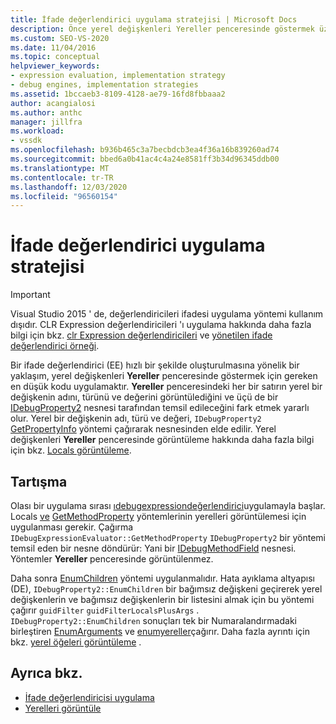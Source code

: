 ```yaml
---
title: İfade değerlendirici uygulama stratejisi | Microsoft Docs
description: Önce yerel değişkenleri Yereller penceresinde göstermek üzere kod uygulayarak bir ifade değerlendirici oluşturma stratejisi hakkında bilgi edinin.
ms.custom: SEO-VS-2020
ms.date: 11/04/2016
ms.topic: conceptual
helpviewer_keywords:
- expression evaluation, implementation strategy
- debug engines, implementation strategies
ms.assetid: 1bccaeb3-8109-4128-ae79-16fd8fbbaaa2
author: acangialosi
ms.author: anthc
manager: jillfra
ms.workload:
- vssdk
ms.openlocfilehash: b936b465c3a7becbdcb3ea4f36a16b839260ad74
ms.sourcegitcommit: bbed6a0b41ac4c4a24e8581ff3b34d96345ddb00
ms.translationtype: MT
ms.contentlocale: tr-TR
ms.lasthandoff: 12/03/2020
ms.locfileid: "96560154"
---
```

# <a name="expression-evaluator-implementation-strategy"></a>İfade değerlendirici uygulama stratejisi
> [!IMPORTANT]
> Visual Studio 2015 ' de, değerlendiricileri ifadesi uygulama yöntemi kullanım dışıdır. CLR Expression değerlendiricileri 'ı uygulama hakkında daha fazla bilgi için bkz. [clr Expression değerlendiricileri](https://github.com/Microsoft/ConcordExtensibilitySamples/wiki/CLR-Expression-Evaluators) ve [yönetilen ifade değerlendirici örneği](https://github.com/Microsoft/ConcordExtensibilitySamples/wiki/Managed-Expression-Evaluator-Sample).

 Bir ifade değerlendirici (EE) hızlı bir şekilde oluşturulmasına yönelik bir yaklaşım, yerel değişkenleri **Yereller** penceresinde göstermek için gereken en düşük kodu uygulamaktır. **Yereller** penceresindeki her bir satırın yerel bir değişkenin adını, türünü ve değerini görüntülediğini ve üçü de bir [IDebugProperty2](../../extensibility/debugger/reference/idebugproperty2.md) nesnesi tarafından temsil edileceğini fark etmek yararlı olur. Yerel bir değişkenin adı, türü ve değeri, `IDebugProperty2` [GetPropertyInfo](../../extensibility/debugger/reference/idebugproperty2-getpropertyinfo.md) yöntemi çağırarak nesnesinden elde edilir. Yerel değişkenleri **Yereller** penceresinde görüntüleme hakkında daha fazla bilgi için bkz. [Locals görüntüleme](../../extensibility/debugger/displaying-locals.md).

## <a name="discussion"></a>Tartışma
 Olası bir uygulama sırası [ıdebugexpressiondeğerlendirici](../../extensibility/debugger/reference/idebugexpressionevaluator.md)uygulamayla başlar. Locals [ve](../../extensibility/debugger/reference/idebugexpressionevaluator-parse.md) [GetMethodProperty](../../extensibility/debugger/reference/idebugexpressionevaluator-getmethodproperty.md) yöntemlerinin yerelleri görüntülemesi için uygulanması gerekir. Çağırma `IDebugExpressionEvaluator::GetMethodProperty` `IDebugProperty2` bir yöntemi temsil eden bir nesne döndürür: Yani bir [IDebugMethodField](../../extensibility/debugger/reference/idebugmethodfield.md) nesnesi. Yöntemler **Yereller** penceresinde görüntülenmez.

 Daha sonra [EnumChildren](../../extensibility/debugger/reference/idebugproperty2-enumchildren.md) yöntemi uygulanmalıdır. Hata ayıklama altyapısı (DE), `IDebugProperty2::EnumChildren` bir bağımsız değişkeni geçirerek yerel değişkenlerin ve bağımsız değişkenlerin bir listesini almak için bu yöntemi çağırır `guidFilter` `guidFilterLocalsPlusArgs` . `IDebugProperty2::EnumChildren` sonuçları tek bir Numaralandırmadaki birleştiren [EnumArguments](../../extensibility/debugger/reference/idebugmethodfield-enumarguments.md) ve [enumyereller](../../extensibility/debugger/reference/idebugmethodfield-enumlocals.md)çağırır. Daha fazla ayrıntı için bkz. [yerel öğeleri görüntüleme](../../extensibility/debugger/displaying-locals.md) .

## <a name="see-also"></a>Ayrıca bkz.
- [İfade değerlendiricisi uygulama](../../extensibility/debugger/implementing-an-expression-evaluator.md)
- [Yerelleri görüntüle](../../extensibility/debugger/displaying-locals.md)
